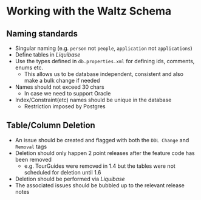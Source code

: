 # Working with the Waltz Schema

## Naming standards

- Singular naming (e.g. `person` not `people`, `application` not `applications`)
- Define tables in _Liquibase_
- Use the types defined in `db.properties.xml` for defining ids, comments, enums etc.  
  - This allows us to be database independent, consistent and also make a bulk change if needed
- Names should not exceed 30 chars
  - In case we need to support Oracle
- Index/Constraint(etc) names should be unique in the database
  - Restriction imposed by Postgres


## Table/Column Deletion
 
- An issue should be created and flagged with both the `DDL Change` and `Removal` tags
- Deletion should only happen 2 point releases after the feature code has been removed
  - e.g. TourGuides were removed in 1.4 but the tables were not scheduled for deletion until 1.6
- Deletion should be performed via _Liquibase_
- The associated issues should be bubbled up to the relevant release notes


